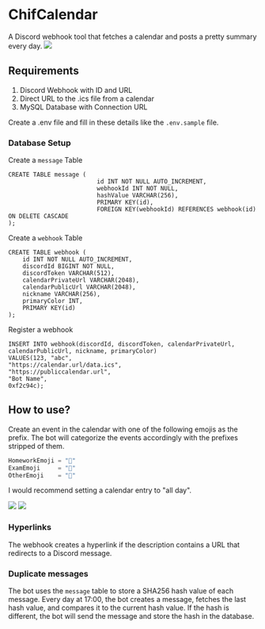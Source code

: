 # ChifCalendar
A Discord webhook tool that fetches a calendar and posts a pretty summary every day. 
![](https://i.imgur.com/z9TslZm.png)

## Requirements
1. Discord Webhook with ID and URL
2. Direct URL to the .ics file from a calendar
3. MySQL Database with Connection URL

Create a .env file and fill in these details like the `.env.sample` file.

### Database Setup
Create a `message` Table
```mysql
CREATE TABLE message (
                         id INT NOT NULL AUTO_INCREMENT,
                         webhookId INT NOT NULL,
                         hashValue VARCHAR(256),
                         PRIMARY KEY(id),
                         FOREIGN KEY(webhookId) REFERENCES webhook(id) ON DELETE CASCADE
);
```

Create a `webhook` Table

```mysql
CREATE TABLE webhook (
    id INT NOT NULL AUTO_INCREMENT,
    discordId BIGINT NOT NULL,
    discordToken VARCHAR(512),
    calendarPrivateUrl VARCHAR(2048),
    calendarPublicUrl VARCHAR(2048),
    nickname VARCHAR(256),
    primaryColor INT,
    PRIMARY KEY(id)
);
```

Register a webhook
```mysql
INSERT INTO webhook(discordId, discordToken, calendarPrivateUrl, calendarPublicUrl, nickname, primaryColor) 
VALUES(123, "abc",
"https://calendar.url/data.ics",
"https://publiccalendar.url",
"Bot Name",
0xf2c94c);
```

## How to use?
Create an event in the calendar with one of the following emojis as the prefix. The bot will categorize the events accordingly with the prefixes stripped of them. 
```go
HomeworkEmoji = "📘"
ExamEmoji     = "📝"
OtherEmoji    = "👻"
```
I would recommend setting a calendar entry to "all day".

![](https://i.imgur.com/2JOx7uR.png)
![](https://i.imgur.com/7Ub5mmk.png)
### Hyperlinks
The webhook creates a hyperlink if the description contains a URL that redirects to a Discord message.

### Duplicate messages
The bot uses the `message` table to store a SHA256 hash value of each message. Every day at 17:00, the bot creates a message, fetches the last hash value, and compares it to the current hash value. If the hash is different, the bot will send the message and store the hash in the database.